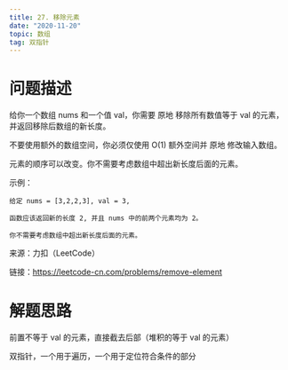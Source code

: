 ```yaml
---
title: 27. 移除元素
date: "2020-11-20"
topic: 数组
tag: 双指针
---
```


# 问题描述

给你一个数组 nums 和一个值 val，你需要 原地 移除所有数值等于 val 的元素，并返回移除后数组的新长度。

不要使用额外的数组空间，你必须仅使用 O(1) 额外空间并 原地 修改输入数组。

元素的顺序可以改变。你不需要考虑数组中超出新长度后面的元素。

示例：
```
给定 nums = [3,2,2,3], val = 3,

函数应该返回新的长度 2, 并且 nums 中的前两个元素均为 2。

你不需要考虑数组中超出新长度后面的元素。
```


来源：力扣（LeetCode）

链接：https://leetcode-cn.com/problems/remove-element


# 解题思路

前置不等于 val 的元素，直接截去后部（堆积的等于 val 的元素）

双指针，一个用于遍历，一个用于定位符合条件的部分

